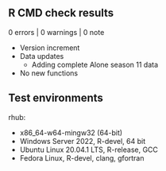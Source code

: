 ## R CMD check results

0 errors | 0 warnings | 0 note

* Version increment
* Data updates
    - Adding complete Alone season 11 data
* No new functions

## Test environments

rhub: 
* x86_64-w64-mingw32 (64-bit)
* Windows Server 2022, R-devel, 64 bit
* Ubuntu Linux 20.04.1 LTS, R-release, GCC
* Fedora Linux, R-devel, clang, gfortran

